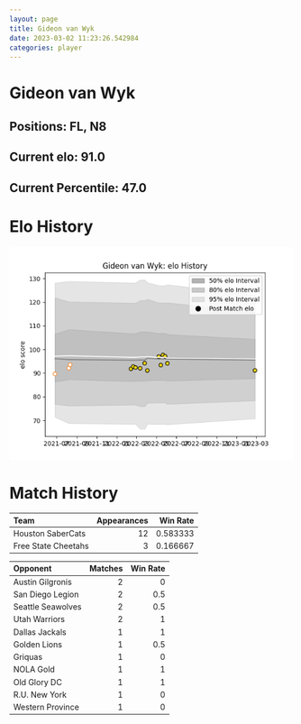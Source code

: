 ```yaml
---  
layout: page  
title: Gideon van Wyk  
date: 2023-03-02 11:23:26.542984  
categories: player  
---
```

# Gideon van Wyk

## Positions: FL, N8

## Current elo: 91.0

## Current Percentile: 47.0

# Elo History


![elo history](history_GideonvanWyk.png)
# Match History


| Team                |   Appearances |   Win Rate |
|:--------------------|--------------:|-----------:|
| Houston SaberCats   |            12 |   0.583333 |
| Free State Cheetahs |             3 |   0.166667 |

| Opponent          |   Matches |   Win Rate |
|:------------------|----------:|-----------:|
| Austin Gilgronis  |         2 |        0   |
| San Diego Legion  |         2 |        0.5 |
| Seattle Seawolves |         2 |        0.5 |
| Utah Warriors     |         2 |        1   |
| Dallas Jackals    |         1 |        1   |
| Golden Lions      |         1 |        0.5 |
| Griquas           |         1 |        0   |
| NOLA Gold         |         1 |        1   |
| Old Glory DC      |         1 |        1   |
| R.U. New York     |         1 |        0   |
| Western Province  |         1 |        0   |